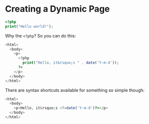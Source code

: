 # Creating a Dynamic Page

```php
<?php
print("Hello world!");
```

Why the `<?php`? So you can do this:

```php
<html>
  <body>
    <p>
      <?php
        print("Hello, it&rsquo;s " . date('Y-m-d'));
      ?>
    </p>
  </body>
</html>
```

There are syntax shortcuts available for something so simple though:

```php
<html>
  <body>
    <p>Hello, it&rsquo;s <?=date('Y-m-d')?></p>
  </body>
</html>
```

